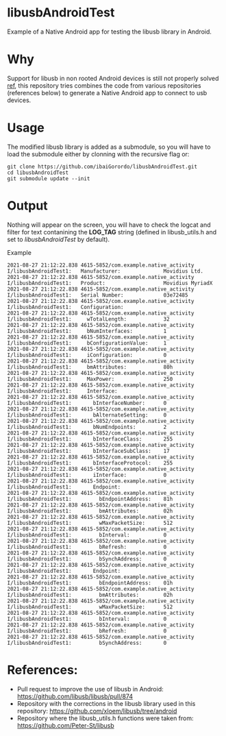 # libusbAndroidTest
 Example of a Native Android app for testing the libusb library in Android.
 
# Why
Support for libusb in non rooted Android devices is still not properly solved [ref](https://github.com/libusb/libusb/pull/874), this repository tries combines the code from various repositories (references below) to generate a Native Android app to connect to usb devices.

# Usage
The modified libusb library is added as a submodule, so you will have to load the submodule either by clonning with the recursive flag or:

```
git clone https://github.com/ibaiGorordo/libusbAndroidTest.git
cd libusbAndroidTest
git submodule update --init
```


# Output
Nothing will appear on the screen, you will have to check the logcat and filter for text contanining the **LOG_TAG** string (defined in libusb_utils.h and set to *libusbAndroidTest* by default).

Example
```
2021-08-27 21:12:22.838 4615-5852/com.example.native_activity I/libusbAndroidTest1:   Manufacturer:              Movidius Ltd.
2021-08-27 21:12:22.838 4615-5852/com.example.native_activity I/libusbAndroidTest1:   Product:                   Movidius MyriadX
2021-08-27 21:12:22.838 4615-5852/com.example.native_activity I/libusbAndroidTest1:   Serial Number:             03e72485
2021-08-27 21:12:22.838 4615-5852/com.example.native_activity I/libusbAndroidTest1:   Configuration:
2021-08-27 21:12:22.838 4615-5852/com.example.native_activity I/libusbAndroidTest1:     wTotalLength:            32
2021-08-27 21:12:22.838 4615-5852/com.example.native_activity I/libusbAndroidTest1:     bNumInterfaces:          1
2021-08-27 21:12:22.838 4615-5852/com.example.native_activity I/libusbAndroidTest1:     bConfigurationValue:     1
2021-08-27 21:12:22.838 4615-5852/com.example.native_activity I/libusbAndroidTest1:     iConfiguration:          0
2021-08-27 21:12:22.838 4615-5852/com.example.native_activity I/libusbAndroidTest1:     bmAttributes:            80h
2021-08-27 21:12:22.838 4615-5852/com.example.native_activity I/libusbAndroidTest1:     MaxPower:                250
2021-08-27 21:12:22.838 4615-5852/com.example.native_activity I/libusbAndroidTest1:     Interface:
2021-08-27 21:12:22.838 4615-5852/com.example.native_activity I/libusbAndroidTest1:       bInterfaceNumber:      0
2021-08-27 21:12:22.838 4615-5852/com.example.native_activity I/libusbAndroidTest1:       bAlternateSetting:     0
2021-08-27 21:12:22.838 4615-5852/com.example.native_activity I/libusbAndroidTest1:       bNumEndpoints:         2
2021-08-27 21:12:22.838 4615-5852/com.example.native_activity I/libusbAndroidTest1:       bInterfaceClass:       255
2021-08-27 21:12:22.838 4615-5852/com.example.native_activity I/libusbAndroidTest1:       bInterfaceSubClass:    17
2021-08-27 21:12:22.838 4615-5852/com.example.native_activity I/libusbAndroidTest1:       bInterfaceProtocol:    255
2021-08-27 21:12:22.838 4615-5852/com.example.native_activity I/libusbAndroidTest1:       iInterface:            0
2021-08-27 21:12:22.838 4615-5852/com.example.native_activity I/libusbAndroidTest1:       Endpoint:
2021-08-27 21:12:22.838 4615-5852/com.example.native_activity I/libusbAndroidTest1:         bEndpointAddress:    81h
2021-08-27 21:12:22.838 4615-5852/com.example.native_activity I/libusbAndroidTest1:         bmAttributes:        02h
2021-08-27 21:12:22.838 4615-5852/com.example.native_activity I/libusbAndroidTest1:         wMaxPacketSize:      512
2021-08-27 21:12:22.838 4615-5852/com.example.native_activity I/libusbAndroidTest1:         bInterval:           0
2021-08-27 21:12:22.838 4615-5852/com.example.native_activity I/libusbAndroidTest1:         bRefresh:            0
2021-08-27 21:12:22.838 4615-5852/com.example.native_activity I/libusbAndroidTest1:         bSynchAddress:       0
2021-08-27 21:12:22.838 4615-5852/com.example.native_activity I/libusbAndroidTest1:       Endpoint:
2021-08-27 21:12:22.838 4615-5852/com.example.native_activity I/libusbAndroidTest1:         bEndpointAddress:    01h
2021-08-27 21:12:22.838 4615-5852/com.example.native_activity I/libusbAndroidTest1:         bmAttributes:        02h
2021-08-27 21:12:22.838 4615-5852/com.example.native_activity I/libusbAndroidTest1:         wMaxPacketSize:      512
2021-08-27 21:12:22.838 4615-5852/com.example.native_activity I/libusbAndroidTest1:         bInterval:           0
2021-08-27 21:12:22.838 4615-5852/com.example.native_activity I/libusbAndroidTest1:         bRefresh:            0
2021-08-27 21:12:22.838 4615-5852/com.example.native_activity I/libusbAndroidTest1:         bSynchAddress:       0
```

# References:
- Pull request to improve the use of libusb in Android: https://github.com/libusb/libusb/pull/874
- Repository with the corrections in the libusb library used in this repository: https://github.com/xloem/libusb/tree/android
- Repository where the libusb_utils.h functions were taken from: https://github.com/Peter-St/libusb


